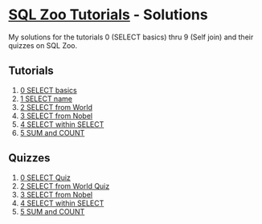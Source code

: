 # [SQL Zoo Tutorials](https://sqlzoo.net/wiki/SQL_Tutorial) - Solutions

My solutions for the tutorials 0 (SELECT basics) thru 9 (Self join) and their quizzes on SQL Zoo.

## Tutorials

1. [0 SELECT basics](tutorials/0-select-basics.md)
1. [1 SELECT name](tutorials/1-select-name.md)
1. [2 SELECT from World](tutorials/2-select-from-world.md)
1. [3 SELECT from Nobel](tutorials/3-select-from-nobel.md)
1. [4 SELECT within SELECT](tutorials/4-select-within-select.md)
1. [5 SUM and COUNT](tutorials/5-sum-and-count.md)
<!-- 1. [6 JOIN](tutorials/6-join.md) -->
<!-- 1. [7 More JOIN operations](tutorials/7-more-join-operations.md) -->
<!-- 1. [8 Using Null](tutorials/8-using-null.md) -->
<!-- 1. [8+ Numeric Examples](tutorials/8-plus-numeric-examples.md) -->
<!-- 1. [9- Window function](tutorials/9-minus-window-function.md) -->
<!-- 1. [9+ COVID 19](tutorials/9-plus-covid-19.md) -->
<!-- 1. [9 Self join](tutorials/9-self-join.md) -->

## Quizzes

1. [0 SELECT Quiz](quizzes/0-select.md)
1. [2 SELECT from World Quiz](quizzes/2-select-from-world.md)
1. [3 SELECT from Nobel](quizzes/3-select-from-nobel.md)
1. [4 SELECT within SELECT](quizzes/4-select-within-select.md)
1. [5 SUM and COUNT](quizzes/5-sum-and-count.md)
<!-- 1. [6 JOIN](quizzes/6-join.md) -->
<!-- 1. [7 More JOIN operations](quizzes/7-more-join-operations.md) -->
<!-- 1. [8 Using Null](quizzes/8-using-null.md) -->
<!-- 1. [9 Self join](quizzes/9-self-join.md) -->
